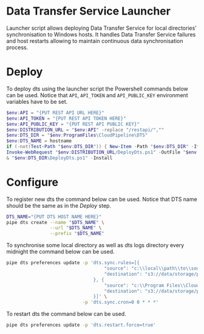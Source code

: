# Data Transfer Service Launcher

Launcher script allows deploying Data Transfer Service for local directories' synchronisation to Windows hosts.
It handles Data Transfer Service failures and host restarts allowing to maintain continuous data synchronisation process.

# Deploy

To deploy dts using the launcher script the Powershell commands below can be used.
Notice that `API`, `API_TOKEN` and `API_PUBLIC_KEY` environment variables have to be set.

```powershell
$env:API = "{PUT REST API URL HERE}"
$env:API_TOKEN = "{PUT REST API TOKEN HERE}"
$env:API_PUBLIC_KEY = "{PUT REST API PUBLIC KEY}"
$env:DISTRIBUTION_URL = "$env:API" -replace "/restapi/",""
$env:DTS_DIR = "$env:ProgramFiles\CloudPipeline\DTS"
$env:DTS_NAME = hostname
if (-not(Test-Path "$env:DTS_DIR")) { New-Item -Path "$env:DTS_DIR" -ItemType "Directory" -Force }
Invoke-WebRequest "$env:DISTRIBUTION_URL/DeployDts.ps1" -OutFile "$env:DTS_DIR\DeployDts.ps1"
& "$env:DTS_DIR\DeployDts.ps1" -Install
```

# Configure

To register new dts the command below can be used. Notice that DTS name should be the same as in the _Deploy_ step.

```bash
DTS_NAME="{PUT DTS HOST NAME HERE}"
pipe dts create --name "$DTS_NAME" \
                --url "$DTS_NAME" \
                --prefix "$DTS_NAME"
```

To synchronise some local directory as well as dts logs directory every midnight the command below can be used.

```bash
pipe dts preferences update -p 'dts.sync.rules=[{
                                    "source": "c:\\local\\path\\to\\source\\directory",
                                    "destination": "s3://data/storage/path/to/destination/directory"
                                }, {
                                    "source": "c:\\Program Files\\CloudPipeline\\DTS\\logs",
                                    "destination": "s3://data/storage/path/to/logs/directory"
                                }]' \
                            -p 'dts.sync.cron=0 0 * * *'
```

To restart dts the command below can be used.

```bash
pipe dts preferences update -p 'dts.restart.force=true'
```
